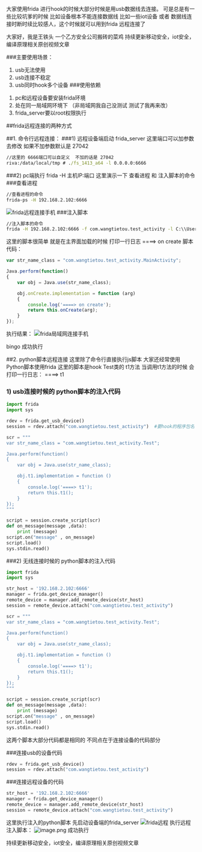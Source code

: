大家使用frida 进行hook的时候大部分时候是用usb数据线去连接。
可是总是有一些比较坑爹的时候  比如设备根本不能连接数据线 比如一些iot设备 或者 数据线连接时断时续比较感人，这个时候就可以用到frida 远程连接了

大家好，我是王铁头 一个乙方安全公司搬砖的菜鸡
持续更新移动安全，iot安全，编译原理相关原创视频文章

###主要使用场景：
1) usb无法使用 
2)  usb连接不稳定 
3)  usb同时hook多个设备
###使用依赖
1. pc和远程设备要安装frida环境
2. 处在同一局域网环境下 （非局域网我自己没测试 测试了我再来改）
3. frida_server要以root权限执行

##frida远程连接的两种方式

##1. 命令行远程连接：
###1) 远程设备端启动 frida_server 
这里端口可以加参数去修改  如果不加参数默认是 27042
```cmd
//这里的 6666端口可以自定义  不加的话是 27042
riva:/data/local/tmp # ./fs_1413_a64 -l 0.0.0.0:6666
```
###2) pc端执行 frida -H  主机IP:端口
这里演示一下 查看进程 和 注入脚本的命令
###查看进程
```cmd
//查看进程的命令
frida-ps -H 192.168.2.102:6666
```
![frida远程连接手机](https://upload-images.jianshu.io/upload_images/25193798-f75feec8772c7f6c.png?imageMogr2/auto-orient/strip%7CimageView2/2/w/1240)
###注入脚本
```cmd
//注入脚本的命令
frida -H 192.168.2.102:6666 -f com.wangtietou.test_activity -l C:\\Users\\wangtietou\\Desktop\\hook_activity.js --no-pause
```
这里的脚本很简单  就是在主界面加载的时候 打印一行日志 
====> on create
脚本代码：
```javascript
var str_name_class = "com.wangtietou.test_activity.MainActivity";

Java.perform(function()
{
    var obj = Java.use(str_name_class);

    obj.onCreate.implementation = function (arg)
    {
        console.log('====> on create');
        return this.onCreate(arg);
    }
});
```
执行结果：
![frida局域网连接手机](https://upload-images.jianshu.io/upload_images/25193798-30154ee46e1c3129.png?imageMogr2/auto-orient/strip%7CimageView2/2/w/1240)

bingo 成功执行

##2. python脚本远程连接
这里除了命令行直接执行js脚本  大家还经常使用 Python脚本使用frida
这里的脚本是hook Test类的 t1方法  当调用t1方法的时候 会打印一行日志：
====> t1

### 1) usb连接时候的 python脚本的注入代码
```Python
import frida
import sys

rdev = frida.get_usb_device()
session = rdev.attach("com.wangtietou.test_activity")  #要hook的程序包名

scr = """
var str_name_class = "com.wangtietou.test_activity.Test";

Java.perform(function()
{
    var obj = Java.use(str_name_class);

    obj.t1.implementation = function ()
    {
        console.log('====> t1');
        return this.t1();
    }
});
"""

script = session.create_script(scr)
def on_message(message ,data):
    print (message)
script.on("message" , on_message)
script.load()
sys.stdin.read()
```

###2) 无线连接时候的 python脚本的注入代码
```Python
import frida
import sys

str_host = '192.168.2.102:6666'
manager = frida.get_device_manager()
remote_device = manager.add_remote_device(str_host)
session = remote_device.attach("com.wangtietou.test_activity")

scr = """
var str_name_class = "com.wangtietou.test_activity.Test";

Java.perform(function()
{
    var obj = Java.use(str_name_class);

    obj.t1.implementation = function ()
    {
        console.log('====> t1');
        return this.t1();
    }
});
"""

script = session.create_script(scr)
def on_message(message ,data):
    print (message)
script.on("message" , on_message)
script.load()
sys.stdin.read()
```
这两个脚本大部分代码都是相同的 不同点在于连接设备的代码部分

###连接usb的设备代码
```Python
rdev = frida.get_usb_device()
session = rdev.attach("com.wangtietou.test_activity") 
```

###连接远程设备的代码
```Python
str_host = '192.168.2.102:6666'
manager = frida.get_device_manager()
remote_device = manager.add_remote_device(str_host)
session = remote_device.attach("com.wangtietou.test_activity")
```
这里执行注入的python脚本
先启动设备端的frida_server
![frida远程](https://upload-images.jianshu.io/upload_images/25193798-6d2783b7de2411aa.png?imageMogr2/auto-orient/strip%7CimageView2/2/w/1240)
执行远程注入脚本：
![image.png](https://upload-images.jianshu.io/upload_images/25193798-6d1ed7b4ead1a6a9.png?imageMogr2/auto-orient/strip%7CimageView2/2/w/1240)
成功执行

持续更新移动安全，iot安全，编译原理相关原创视频文章